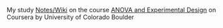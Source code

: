 My study [Notes/Wiki](https://github.com/chanchishing/a/wiki) on the course [ANOVA and Experimental Design](https://www.coursera.org/learn/anova-and-experimental-design/) on Coursera by University of Colorado Boulder 
